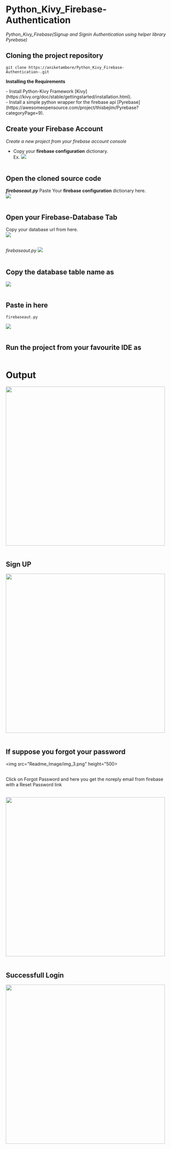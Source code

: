 # Python_Kivy_Firebase-Authentication
*Python_Kivy_Firebase(Signup and Signin Authentication using helper library Pyrebase)*

## Cloning the project repository
```
git clone https://aniketambore/Python_Kivy_Firebase-Authentication-.git
```

<p><b> Installing the Requirements </b></p>
- Install Python-Kivy Framework [Kivy](https://kivy.org/doc/stable/gettingstarted/installation.html). <br>
- Install a simple python wrapper for the firebase api [Pyrebase](https://awesomeopensource.com/project/thisbejim/Pyrebase?categoryPage=9). <br>

## Create your Firebase Account
*Create a new project from your firebase account console*
- Copy your <b>firebase configuration</b> dictionary.<br>
Ex.
<img src="Readme_Image/cod_1.jpg"> <br><br>

## Open the cloned source code
<b><i>firebaseaut.py</i></b>
Paste Your <b>firebase configuration</b> dictionary here. <br>
<img src="Readme_Image/cod_2.jpg"> <br><br>

## Open your Firebase-Database Tab
Copy your database url from here. <br>
<img src="Readme_Image/cod_3.jpg"> <br><br>

<i>firebaseaut.py</i>
<img src="Readme_Image/cod_4.jpg"> <br><br>

## Copy the database table name as
<img src="Readme_Image/cod_5.jpg"> <br><br>

## Paste in here
```
firebaseaut.py
```
<img src="Readme_Image/cod_6.jpg"> <br><br>

## Run the project from your favourite IDE as
```python main.py
```

# Output
<img src="Readme_Image/img_1.png" height="500"> <br><br>

## Sign UP
<img src="Readme_Image/img_2.png" height="500"> <br><br>

## If suppose you forgot your password
<img src="Readme_Image/img_3.png" height="500> <br><br>
                                          
<p>Click on Forgot Password and here you get the noreply email from firebase with a Reset Password link</p> <br>
<img src="Readme_Image/img_4.png" height="500"> <br><br>

## Successfull Login
<img src="Readme_Image/img_5.png" height="500">
